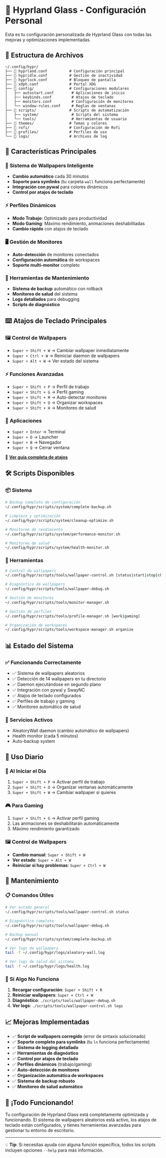 # 🌟 Hyprland Glass - Configuración Personal

Esta es tu configuración personalizada de Hyprland Glass con todas las mejoras y optimizaciones implementadas.

## 📁 Estructura de Archivos

```
~/.config/hypr/
├── 📄 hyprland.conf          # Configuración principal
├── 📄 hypridle.conf          # Gestión de inactividad
├── 📄 hyprlock.conf          # Bloqueo de pantalla
├── 📄 xdph.conf              # Portal XDG
├── 📁 config/                # Configuraciones modulares
│   ├── autostart.conf        # Aplicaciones de inicio
│   ├── keybinds.conf         # Atajos de teclado
│   ├── monitors.conf         # Configuración de monitores
│   └── window-rules.conf     # Reglas de ventanas
├── 📁 scripts/               # Scripts de automatización
│   ├── system/               # Scripts del sistema
│   └── tools/                # Herramientas de usuario
├── 📁 themes/                # Temas y colores
├── 📁 rofi/                  # Configuración de Rofi
├── 📁 profiles/              # Perfiles de uso
└── 📁 logs/                  # Archivos de log
```

## 🚀 Características Principales

### 🎨 **Sistema de Wallpapers Inteligente**
- **Cambio automático** cada 30 minutos
- **Soporte para symlinks** (tu carpeta `wall` funciona perfectamente)
- **Integración con pywal** para colores dinámicos
- **Control por atajos de teclado**

### ⚡ **Perfiles Dinámicos**
- **Modo Trabajo**: Optimizado para productividad
- **Modo Gaming**: Máximo rendimiento, animaciones deshabilitadas
- **Cambio rápido** con atajos de teclado

### 🖥️ **Gestión de Monitores**
- **Auto-detección** de monitores conectados
- **Configuración automática** de workspaces
- **Soporte multi-monitor** completo

### 🔧 **Herramientas de Mantenimiento**
- **Sistema de backup** automático con rollback
- **Monitoreo de salud** del sistema
- **Logs detallados** para debugging
- **Scripts de diagnóstico**

## ⌨️ Atajos de Teclado Principales

### 🖼️ **Control de Wallpapers**
- `Super + Shift + W` → Cambiar wallpaper inmediatamente
- `Super + Ctrl + W` → Reiniciar daemon de wallpapers
- `Super + Alt + W` → Ver estado del sistema

### ⚡ **Funciones Avanzadas**
- `Super + Shift + P` → Perfil de trabajo
- `Super + Shift + G` → Perfil gaming
- `Super + Shift + M` → Auto-detectar monitores
- `Super + Shift + O` → Organizar workspaces
- `Super + Shift + H` → Monitoreo de salud

### 🚀 **Aplicaciones**
- `Super + Enter` → Terminal
- `Super + D` → Launcher
- `Super + B` → Navegador
- `Super + Q` → Cerrar ventana

📖 **[Ver guía completa de atajos](KEYBINDS.md)**

## 🛠️ Scripts Disponibles

### 📦 **Sistema**
```bash
# Backup completo de configuración
~/.config/hypr/scripts/system/complete-backup.sh

# Limpieza y optimización
~/.config/hypr/scripts/system/cleanup-optimize.sh

# Monitoreo de rendimiento
~/.config/hypr/scripts/system/performance-monitor.sh

# Monitoreo de salud
~/.config/hypr/scripts/system/health-monitor.sh
```

### 🔧 **Herramientas**
```bash
# Control de wallpapers
~/.config/hypr/scripts/tools/wallpaper-control.sh [status|start|stop|change]

# Diagnóstico de wallpapers
~/.config/hypr/scripts/tools/wallpaper-debug.sh

# Gestión de monitores
~/.config/hypr/scripts/tools/monitor-manager.sh

# Gestión de perfiles
~/.config/hypr/scripts/tools/profile-manager.sh [work|gaming]

# Organización de workspaces
~/.config/hypr/scripts/tools/workspace-manager.sh organize
```

## 📊 Estado del Sistema

### ✅ **Funcionando Correctamente**
- ✅ Sistema de wallpapers aleatorios
- ✅ Detección de 14 wallpapers en tu directorio
- ✅ Daemon ejecutándose en segundo plano
- ✅ Integración con pywal y SwayNC
- ✅ Atajos de teclado configurados
- ✅ Perfiles de trabajo y gaming
- ✅ Monitoreo automático de salud

### 🔄 **Servicios Activos**
- AleatoryWall daemon (cambio automático de wallpapers)
- Health monitor (cada 5 minutos)
- Auto-backup system

## 🎯 Uso Diario

### 🌅 **Al Iniciar el Día**
1. `Super + Shift + P` → Activar perfil de trabajo
2. `Super + Shift + O` → Organizar ventanas automáticamente
3. `Super + Shift + W` → Cambiar wallpaper si quieres

### 🎮 **Para Gaming**
1. `Super + Shift + G` → Activar perfil gaming
2. Las animaciones se deshabilitarán automáticamente
3. Máximo rendimiento garantizado

### 🖼️ **Control de Wallpapers**
- **Cambio manual**: `Super + Shift + W`
- **Ver estado**: `Super + Alt + W`
- **Reiniciar si hay problemas**: `Super + Ctrl + W`

## 🔧 Mantenimiento

### 📋 **Comandos Útiles**
```bash
# Ver estado general
~/.config/hypr/scripts/tools/wallpaper-control.sh status

# Diagnóstico completo
~/.config/hypr/scripts/tools/wallpaper-debug.sh

# Backup manual
~/.config/hypr/scripts/system/complete-backup.sh

# Ver logs de wallpapers
tail -f ~/.config/hypr/logs/aleatory-wall.log

# Ver logs de salud del sistema
tail -f ~/.config/hypr/logs/health.log
```

### 🔄 **Si Algo No Funciona**
1. **Recargar configuración**: `Super + Shift + R`
2. **Reiniciar wallpapers**: `Super + Ctrl + W`
3. **Diagnóstico**: `./scripts/tools/wallpaper-debug.sh`
4. **Ver logs**: `./scripts/tools/wallpaper-control.sh logs`

## 📈 Mejoras Implementadas

- ✅ **Script de wallpapers corregido** (error de sintaxis solucionado)
- ✅ **Soporte completo para symlinks** (tu `ln` funciona perfectamente)
- ✅ **Sistema de logging detallado**
- ✅ **Herramientas de diagnóstico**
- ✅ **Control por atajos de teclado**
- ✅ **Perfiles dinámicos** (trabajo/gaming)
- ✅ **Auto-detección de monitores**
- ✅ **Organización automática de workspaces**
- ✅ **Sistema de backup robusto**
- ✅ **Monitoreo de salud automático**

## 🎉 ¡Todo Funcionando!

Tu configuración de Hyprland Glass está completamente optimizada y funcionando. El sistema de wallpapers aleatorios está activo, los atajos de teclado están configurados, y tienes herramientas avanzadas para gestionar tu entorno de escritorio.

---

💡 **Tip**: Si necesitas ayuda con alguna función específica, todos los scripts incluyen opciones `--help` para más información.
